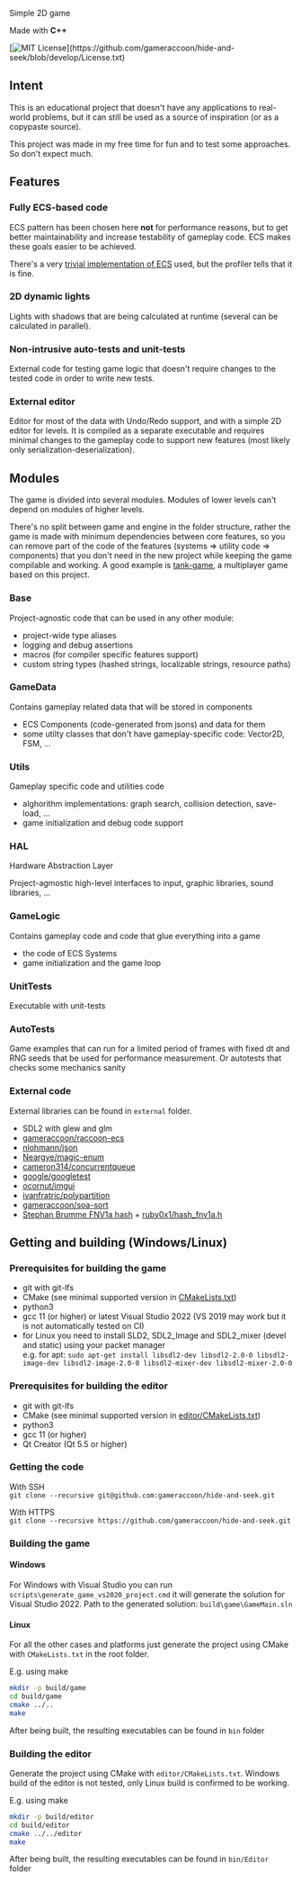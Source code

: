 Simple 2D game

Made with **C++**

[![MIT License](https://img.shields.io/apm/l/atomic-design-ui.svg?)](https://github.com/gameraccoon/hide-and-seek/blob/develop/License.txt)

## Intent
This is an educational project that doesn't have any applications to real-world problems, but it can still be used as a source of inspiration (or as a copypaste source).

This project was made in my free time for fun and to test some approaches. So don't expect much.

## Features
### Fully ECS-based code
ECS pattern has been chosen here **not** for performance reasons, but to get better maintainability and increase testability of gameplay code. ECS makes these goals easier to be achieved.

There's a very [trivial implementation of ECS](https://github.com/gameraccoon/raccoon-ecs) used, but the profiler tells that it is fine.

### 2D dynamic lights
Lights with shadows that are being calculated at runtime (several can be calculated in parallel).

### Non-intrusive auto-tests and unit-tests
External code for testing game logic that doesn't require changes to the tested code in order to write new tests.

### External editor
Editor for most of the data with Undo/Redo support, and with a simple 2D editor for levels. It is compiled as a separate executable and requires minimal changes to the gameplay code to support new features (most likely only serialization-deserialization).

## Modules
The game is divided into several modules. Modules of lower levels can't depend on modules of higher levels.

There's no split between game and engine in the folder structure, rather the game is made with minimum dependencies between core features, so you can remove part of the code of the features (systems => utility code => components) that you don't need in the new project while keeping the game compilable and working. A good example is [tank-game](https://github.com/gameraccoon/tank-game), a multiplayer game based on this project.

### Base
Project-agnostic code that can be used in any other module:
- project-wide type aliases
- logging and debug assertions
- macros (for compiler specific features support)
- custom string types (hashed strings, localizable strings, resource paths)

### GameData
Contains gameplay related data that will be stored in components
- ECS Components (code-generated from jsons) and data for them
- some utilty classes that don't have gameplay-specific code: Vector2D, FSM, ...

### Utils
Gameplay specific code and utilities code
- alghorithm implementations: graph search, collision detection, save-load, ...
- game initialization and debug code support

### HAL
Hardware Abstraction Layer

Project-agmostic high-level interfaces to input, graphic libraries, sound libraries, ...

### GameLogic
Contains gameplay code and code that glue everything into a game
- the code of ECS Systems
- game initialization and the game loop

### UnitTests
Executable with unit-tests

### AutoTests
Game examples that can run for a limited period of frames with fixed dt and RNG seeds that be used for performance measurement. Or autotests that checks some mechanics sanity

### External code
External libraries can be found in `external` folder.

* SDL2 with glew and glm
* [gameraccoon/raccoon-ecs](https://github.com/gameraccoon/raccoon-ecs)
* [nlohmann/json](https://github.com/nlohmann/json)
* [Neargye/magic-enum](https://github.com/Neargye/magic_enum)
* [cameron314/concurrentqueue](https://github.com/cameron314/concurrentqueue)
* [google/googletest](https://github.com/google/googletest)
* [ocornut/imgui](https://github.com/ocornut/imgui)
* [ivanfratric/polypartition](https://github.com/ivanfratric/polypartition)
* [gameraccoon/soa-sort](https://github.com/gameraccoon/soa-sort)
* [Stephan Brumme FNV1a hash](https://create.stephan-brumme.com/fnv-hash/) + [ruby0x1/hash_fnv1a.h](https://gist.github.com/ruby0x1/81308642d0325fd386237cfa3b44785c)


## Getting and building (Windows/Linux)

### Prerequisites for building the game
- git with git-lfs
- CMake (see minimal supported version in [CMakeLists.txt](https://github.com/gameraccoon/hide-and-seek/blob/develop/CMakeLists.txt#L1=))
- python3
- gcc 11 (or higher) or latest Visual Studio 2022 (VS 2019 may work but it is not automatically tested on CI)
- for Linux you need to install SLD2, SDL2_Image and SDL2_mixer (devel and static) using your packet manager  
e.g. for apt: `sudo apt-get install libsdl2-dev libsdl2-2.0-0 libsdl2-image-dev libsdl2-image-2.0-0 libsdl2-mixer-dev libsdl2-mixer-2.0-0`

### Prerequisites for building the editor
- git with git-lfs
- CMake (see minimal supported version in [editor/CMakeLists.txt](https://github.com/gameraccoon/hide-and-seek/blob/develop/editor/CMakeLists.txt#L1=))
- python3
- gcc 11 (or higher)
- Qt Creator (Qt 5.5 or higher)

### Getting the code
With SSH  
`git clone --recursive git@github.com:gameraccoon/hide-and-seek.git`

With HTTPS  
`git clone --recursive https://github.com/gameraccoon/hide-and-seek.git`

### Building the game
#### Windows
For Windows with Visual Studio you can run `scripts\generate_game_vs2020_project.cmd` it will generate the solution for Visual Studio 2022. Path to the generated solution: `build\game\GameMain.sln`

#### Linux
For all the other cases and platforms just generate the project using CMake with `CMakeLists.txt` in the root folder.

E.g. using make
```bash
mkdir -p build/game
cd build/game
cmake ../..
make
```

After being built, the resulting executables can be found in `bin` folder

### Building the editor
Generate the project using CMake with `editor/CMakeLists.txt`. Windows build of the editor is not tested, only Linux build is confirmed to be working.

E.g. using make
```bash
mkdir -p build/editor
cd build/editor
cmake ../../editor
make
```

After being built, the resulting executables can be found in `bin/Editor` folder
